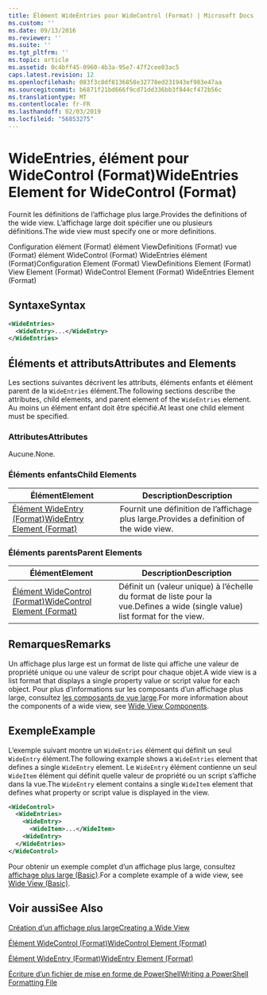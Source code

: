 ```yaml
---
title: Élément WideEntries pour WideControl (Format) | Microsoft Docs
ms.custom: ''
ms.date: 09/13/2016
ms.reviewer: ''
ms.suite: ''
ms.tgt_pltfrm: ''
ms.topic: article
ms.assetid: 0c4bff45-0960-4b3a-95e7-47f2cee03ac5
caps.latest.revision: 12
ms.openlocfilehash: 083f3c8df8136858e32778ed231943ef983e47aa
ms.sourcegitcommit: b6871f21bd666f9cd71dd336bb3f844cf472b56c
ms.translationtype: MT
ms.contentlocale: fr-FR
ms.lasthandoff: 02/03/2019
ms.locfileid: "56853275"
---
```

# <a name="wideentries-element-for-widecontrol-format"></a><span data-ttu-id="67277-102">WideEntries, élément pour WideControl (Format)</span><span class="sxs-lookup"><span data-stu-id="67277-102">WideEntries Element for WideControl (Format)</span></span>

<span data-ttu-id="67277-103">Fournit les définitions de l’affichage plus large.</span><span class="sxs-lookup"><span data-stu-id="67277-103">Provides the definitions of the wide view.</span></span> <span data-ttu-id="67277-104">L’affichage large doit spécifier une ou plusieurs définitions.</span><span class="sxs-lookup"><span data-stu-id="67277-104">The wide view must specify one or more definitions.</span></span>

<span data-ttu-id="67277-105">Configuration élément (Format) élément ViewDefinitions (Format) vue (Format) élément WideControl (Format) WideEntries élément (Format)</span><span class="sxs-lookup"><span data-stu-id="67277-105">Configuration Element (Format) ViewDefinitions Element (Format) View Element (Format) WideControl Element (Format) WideEntries Element (Format)</span></span>

## <a name="syntax"></a><span data-ttu-id="67277-106">Syntaxe</span><span class="sxs-lookup"><span data-stu-id="67277-106">Syntax</span></span>

```xml
<WideEntries>
  <WideEntry>...</WideEntry>
</WideEntries>

```

## <a name="attributes-and-elements"></a><span data-ttu-id="67277-107">Éléments et attributs</span><span class="sxs-lookup"><span data-stu-id="67277-107">Attributes and Elements</span></span>

<span data-ttu-id="67277-108">Les sections suivantes décrivent les attributs, éléments enfants et élément parent de la `WideEntries` élément.</span><span class="sxs-lookup"><span data-stu-id="67277-108">The following sections describe the attributes, child elements, and parent element of the `WideEntries` element.</span></span> <span data-ttu-id="67277-109">Au moins un élément enfant doit être spécifié.</span><span class="sxs-lookup"><span data-stu-id="67277-109">At least one child element must be specified.</span></span>

### <a name="attributes"></a><span data-ttu-id="67277-110">Attributes</span><span class="sxs-lookup"><span data-stu-id="67277-110">Attributes</span></span>

<span data-ttu-id="67277-111">Aucune.</span><span class="sxs-lookup"><span data-stu-id="67277-111">None.</span></span>

### <a name="child-elements"></a><span data-ttu-id="67277-112">Éléments enfants</span><span class="sxs-lookup"><span data-stu-id="67277-112">Child Elements</span></span>

|<span data-ttu-id="67277-113">Élément</span><span class="sxs-lookup"><span data-stu-id="67277-113">Element</span></span>|<span data-ttu-id="67277-114">Description</span><span class="sxs-lookup"><span data-stu-id="67277-114">Description</span></span>|
|-------------|-----------------|
|[<span data-ttu-id="67277-115">Élément WideEntry (Format)</span><span class="sxs-lookup"><span data-stu-id="67277-115">WideEntry Element (Format)</span></span>](./wideentry-element-for-widecontrol-format.md)|<span data-ttu-id="67277-116">Fournit une définition de l’affichage plus large.</span><span class="sxs-lookup"><span data-stu-id="67277-116">Provides a definition of the wide view.</span></span>|

### <a name="parent-elements"></a><span data-ttu-id="67277-117">Éléments parents</span><span class="sxs-lookup"><span data-stu-id="67277-117">Parent Elements</span></span>

|<span data-ttu-id="67277-118">Élément</span><span class="sxs-lookup"><span data-stu-id="67277-118">Element</span></span>|<span data-ttu-id="67277-119">Description</span><span class="sxs-lookup"><span data-stu-id="67277-119">Description</span></span>|
|-------------|-----------------|
|[<span data-ttu-id="67277-120">Élément WideControl (Format)</span><span class="sxs-lookup"><span data-stu-id="67277-120">WideControl Element (Format)</span></span>](./widecontrol-element-format.md)|<span data-ttu-id="67277-121">Définit un (valeur unique) à l’échelle du format de liste pour la vue.</span><span class="sxs-lookup"><span data-stu-id="67277-121">Defines a wide (single value) list format for the view.</span></span>|

## <a name="remarks"></a><span data-ttu-id="67277-122">Remarques</span><span class="sxs-lookup"><span data-stu-id="67277-122">Remarks</span></span>

<span data-ttu-id="67277-123">Un affichage plus large est un format de liste qui affiche une valeur de propriété unique ou une valeur de script pour chaque objet.</span><span class="sxs-lookup"><span data-stu-id="67277-123">A wide view is a list format that displays a single property value or script value for each object.</span></span> <span data-ttu-id="67277-124">Pour plus d’informations sur les composants d’un affichage plus large, consultez [les composants de vue large](./creating-a-wide-view.md).</span><span class="sxs-lookup"><span data-stu-id="67277-124">For more information about the components of a wide view, see [Wide View Components](./creating-a-wide-view.md).</span></span>

## <a name="example"></a><span data-ttu-id="67277-125">Exemple</span><span class="sxs-lookup"><span data-stu-id="67277-125">Example</span></span>

<span data-ttu-id="67277-126">L’exemple suivant montre un `WideEntries` élément qui définit un seul `WideEntry` élément.</span><span class="sxs-lookup"><span data-stu-id="67277-126">The following example shows a `WideEntries` element that defines a single `WideEntry` element.</span></span> <span data-ttu-id="67277-127">Le `WideEntry` élément contienne un seul `WideItem` élément qui définit quelle valeur de propriété ou un script s’affiche dans la vue.</span><span class="sxs-lookup"><span data-stu-id="67277-127">The `WideEntry` element contains a single `WideItem` element that defines what property or script value is displayed in the view.</span></span>

```xml
<WideControl>
  <WideEntries>
    <WideEntry>
      <WideItem>...</WideItem>
    <WideEntry>
  </WideEntries>
</WideControl>
```

<span data-ttu-id="67277-128">Pour obtenir un exemple complet d’un affichage plus large, consultez [affichage plus large (Basic)](./wide-view-basic.md).</span><span class="sxs-lookup"><span data-stu-id="67277-128">For a complete example of a wide view, see [Wide View (Basic)](./wide-view-basic.md).</span></span>

## <a name="see-also"></a><span data-ttu-id="67277-129">Voir aussi</span><span class="sxs-lookup"><span data-stu-id="67277-129">See Also</span></span>

[<span data-ttu-id="67277-130">Création d’un affichage plus large</span><span class="sxs-lookup"><span data-stu-id="67277-130">Creating a Wide View</span></span>](./creating-a-wide-view.md)

[<span data-ttu-id="67277-131">Élément WideControl (Format)</span><span class="sxs-lookup"><span data-stu-id="67277-131">WideControl Element (Format)</span></span>](./widecontrol-element-format.md)

[<span data-ttu-id="67277-132">Élément WideEntry (Format)</span><span class="sxs-lookup"><span data-stu-id="67277-132">WideEntry Element (Format)</span></span>](./wideentry-element-for-widecontrol-format.md)

[<span data-ttu-id="67277-133">Écriture d’un fichier de mise en forme de PowerShell</span><span class="sxs-lookup"><span data-stu-id="67277-133">Writing a PowerShell Formatting File</span></span>](./writing-a-powershell-formatting-file.md)
